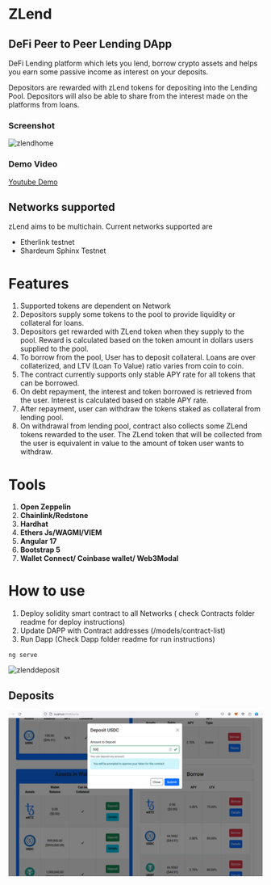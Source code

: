 # ZLend 
## DeFi Peer to Peer Lending DApp
DeFi Lending platform which lets you lend, borrow crypto assets and helps you earn some passive income as interest on your deposits.

Depositors are rewarded with zLend tokens for depositing into the Lending Pool. Depositors will also be able to share from the interest made on the platforms from loans.

### Screenshot
![zlendhome](https://github.com/layinka/zLend/assets/629572/685ce6ce-ac1b-4174-bc37-f95e230e700e)


### Demo Video
[Youtube Demo ](https://youtu.be/Uh21wv3zVeQ)

## Networks supported
zLend aims to be multichain. Current networks supported are

- Etherlink testnet
- Shardeum Sphinx Testnet


# Features
1. Supported tokens are dependent on Network
2. Depositors supply some tokens to the pool to provide liquidity or collateral for loans.
3. Depositors get rewarded with ZLend token when they supply to the pool. Reward is calculated based on the token amount in dollars users supplied to the pool.
4. To borrow from the pool, User has to deposit collateral. Loans are over collaterized, and LTV (Loan To Value) ratio varies from coin to coin.
5. The contract currently supports only stable APY rate for all tokens that can be borrowed.
6. On debt repayment, the interest and token borrowed is retrieved from the user. Interest is calculated based on stable APY rate. 
7. After repayment, user can withdraw the tokens staked as collateral from lending pool.
8. On withdrawal from lending pool, contract also collects some ZLend tokens rewarded to the user. The ZLend token that will be collected from the user is equivalent in value to the amount of token user wants to withdraw.

# Tools
1. **Open Zeppelin**
2. **Chainlink/Redstone**
3. **Hardhat**
4. **Ethers Js/WAGMI/VIEM** 
5. **Angular 17**
6. **Bootstrap 5**
7. **Wallet Connect/ Coinbase wallet/ Web3Modal**



# How to use
1. Deploy solidity smart contract to all Networks ( check Contracts folder readme for deploy instructions)
2. Update DAPP with Contract addresses (/models/contract-list)
3. Run Dapp (Check Dapp folder readme for run instructions)
```
ng serve
```


 ![zlenddeposit](https://github.com/layinka/zLend/assets/629572/12ae0a8e-fd9c-444a-8292-f81785d44e1f)


## Deposits
![Deposit](./Screens/zlenddeposit.png)

